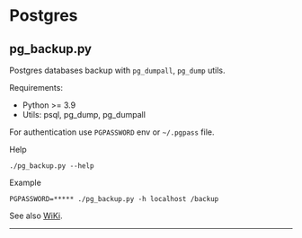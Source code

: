 # Postgres

## pg_backup.py

Postgres databases backup with `pg_dumpall`, `pg_dump` utils.

Requirements:
* Python >= 3.9
* Utils: psql, pg_dump, pg_dumpall

For authentication use `PGPASSWORD` env or `~/.pgpass` file.

Help
```
./pg_backup.py --help
```

Example
```
PGPASSWORD=***** ./pg_backup.py -h localhost /backup
```

See also [WiKi](https://wiki.enchtex.info/handmade/postgres/pg_backup).

___

